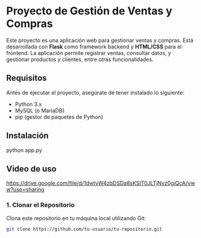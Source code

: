 # Proyecto de Gestión de Ventas y Compras

Este proyecto es una aplicación web para gestionar ventas y compras. Está desarrollada con **Flask** como framework backend y **HTML/CSS** para el frontend. La aplicación permite registrar ventas, consultar datos, y gestionar productos y clientes, entre otras funcionalidades.

## Requisitos

Antes de ejecutar el proyecto, asegúrate de tener instalado lo siguiente:

- Python 3.x
- MySQL (o MariaDB)
- pip (gestor de paquetes de Python)

## Instalación

python app.py






## Video de uso
https://drive.google.com/file/d/1dwtvW4zbDSDa8sKSIT0JLTjNvz0giQcA/view?usp=sharing

### 1. Clonar el Repositorio

Clona este repositorio en tu máquina local utilizando Git:

```bash
git clone https://github.com/tu-usuario/tu-repositorio.git
